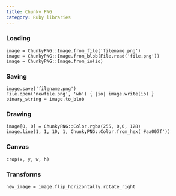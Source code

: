 ```yaml
---
title: Chunky PNG
category: Ruby libraries
---
```


### Loading

    image = ChunkyPNG::Image.from_file('filename.png')
    image = ChunkyPNG::Image.from_blob(File.read('file.png'))
    image = ChunkyPNG::Image.from_io(io) 

### Saving

    image.save('filename.png')
    File.open('newfile.png', 'wb') { |io| image.write(io) }
    binary_string = image.to_blob

### Drawing

    image[0, 0] = ChunkyPNG::Color.rgba(255, 0,0, 128)
    image.line(1, 1, 10, 1, ChunkyPNG::Color.from_hex('#aa007f'))

### Canvas

    crop(x, y, w, h)

### Transforms

    new_image = image.flip_horizontally.rotate_right
